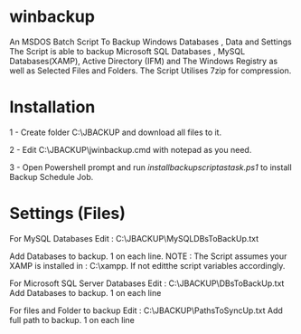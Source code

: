 # winbackup
An MSDOS Batch Script To Backup Windows Databases , Data and Settings
The Script is able to backup Microsoft SQL Databases , MySQL Databases(XAMP), Active Directory (IFM) and The Windows Registry as well as Selected Files and Folders.
The Script Utilises 7zip for compression.


# Installation

  1 - Create folder C:\JBACKUP and download all files to it.
  
  2 - Edit C:\JBACKUP\jwinbackup.cmd with notepad as you need.
  
  3 - Open Powershell prompt and run *installbackupscriptastask.ps1* to install Backup Schedule Job.
  
  
  
 # Settings (Files)

  For MySQL Databases Edit : C:\JBACKUP\MySQLDBsToBackUp.txt
  
  Add Databases to backup. 1 on each line.
  NOTE : The Script assumes your XAMP is installed in : C:\xampp. 
         If not editthe script variables accordingly.
 
  
  For Microsoft SQL Server Databases Edit : C:\JBACKUP\DBsToBackUp.txt
  Add Databases to backup. 1 on each line


  For files and Folder to backup Edit : C:\JBACKUP\PathsToSyncUp.txt
  Add full path to backup. 1 on each line

